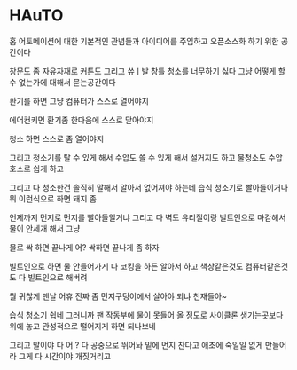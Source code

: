 # HAuTO

홈 어토메이션에 대한 기본적인 관념들과 아이디어를 주입하고 오픈소스화 하기 위한 공간이다 

창문도 좀 자유자재로 커튼도 그리고 쓔ㅣ발 창틀 청소를 너무하기 싫다 그냥 어떻게 할 수 없는가에 대해서 묻는공간이다 

환기를 하면 그냥 컴퓨터가 스스로 열어야지 

에어컨키면 환기좀 한다음에 스스로 닫아야지

청소 하면 스스로 좀 열어야지 

그리고 청소기를 탈 수 있게 해서 수압도 쓸 수 있게 해서 설거지도 하고 물청소도 수압 호스로 쉽게 하고 

그리고 다 청소한건 솔직히 말해서 알아서 없어져야 하는데 습식 청소기로 빨아들이거나 뭐 이런식으로 하면 돼지 좀 

언제까지 먼지로 먼지를 빨아들일거냐 그리고 다 벽도 유리질이랑 빌트인으로 마감해서 물이 안세개 해서 그냥 

물로 싹 하면 끝나게 어? 싹하면 끝나게 좀 하자 

빌트인으로 하면 물 안들어가게 다 코킹을 하든 알아서 하고 책상같은것도 컴퓨터같은것도 다 빌트인으로 해버려 

뭘 귀찮게 맨날 어휴 진짜 좀 먼지구덩이에서 살아야 되냐 천재들아~

습식 청소기 쉽네 그러니까 팬 작동부에 물이 못들어 올 정도로 사이클론 생기는곳보다 위에 놓고 관성적으로 떨어지게 하면 되나보네 

그리고 말이야 다 어 ? 다 공중으로 뛰어놔 밑에 먼지 찬다고 애초에 숙일일 없게 만들어라 그게 다 시간이야 개짓거리고 
